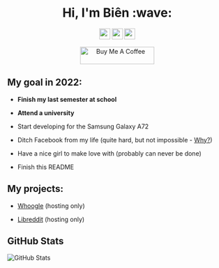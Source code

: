 <h1 align="center">Hi, I'm Biên :wave:</h1>
<div align="center">
  <p>
    <a href="https://bit.ly/BienAtTelegram"><img src="https://img.shields.io/badge/telegram-%231DA1F2.svg?&style=for-the-badge&logo=telegram&logoColor=white" height=25></a>
    <a href="https://bit.ly/BienAtFacebook"><img src="https://img.shields.io/badge/facebook-%231DA1F2.svg?&style=for-the-badge&logo=facebook&logoColor=white" height=25></a>
    <a href="https://bit.ly/BienAtXDA"><img src="https://img.shields.io/badge/XDA-%231DA1F2.svg?&style=for-the-badge&logo=xdadevelopers&logoColor=white" height=25></a>
  </p>
  <p>
    <a href="https://www.buymeacoffee.com/TO-BE-DONE-NO-ETA" target="_blank" rel="noreferrer nofollow">
      <img src="https://cdn.buymeacoffee.com/buttons/default-red.png" alt="Buy Me A Coffee" height="40" width="170" >
    </a>
  </p>
</div>

<h2>My goal in 2022:</h2>
  <ul>
    <p><b><li>Finish my last semester at school</li></b></p>
    <p><b><li>Attend a university</li></b></p>
    <p><li>Start developing for the Samsung Galaxy A72</li></p>
    <p><li>Ditch Facebook from my life (quite hard, but not impossible - <a href="https://tosdr.org/en/service/182">Why?</a>)</li></p>
    <p><li>Have a nice girl to make love with (probably can never be done)</li></p>
    <p><li>Finish this README</li></p>
  </ul>
 
 <h2>My projects:</h2>
   <ul>
     <p><li><a href="https://whoogle-crap.herokuapp.com">Whoogle</a> (hosting only)</li></p>
     <p><li><a href="https://libreddit-crap.herokuapp.com">Libreddit</a> (hosting only)</li></p>
   </ul>
 
<h2>GitHub Stats</h2>
  <p><img src="https://github-readme-stats.vercel.app/api?username=BienAtGithub&amp;show_icons=true" alt="GitHub Stats"></p>
